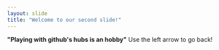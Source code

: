 ```yaml
---
layout: slide
title: "Welcome to our second slide!"
---
```

<strong>"Playing with github's hubs is an hobby"</strong>
Use the left arrow to go back!
